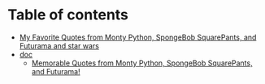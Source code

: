 # Table of contents

* [My Favorite Quotes from Monty Python, SpongeBob SquarePants, and Futurama and star wars](README.md)
* [doc](doc/README.md)
  * [Memorable Quotes from Monty Python, SpongeBob SquarePants, and Futurama!](doc/doc1.md)
